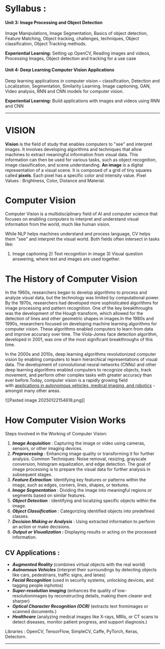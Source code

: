 # Syllabus : 
#### Unit 3: Image Processing and Object Detection

​​​​​​​Image Manipulations, Image Segmentation, Basics of object detection, Feature Matching, Object tracking, challenges, techniques, Object classification, Object Tracking methods.

**Experiential Learning:** Setting up OpenCV, Reading images and videos, Processing Images, Object detection and tracking for a use case

#### Unit 4: Deep Learning Computer Vision Applications

Deep learning applications in computer vision – classification, Detection and Localization, Segmentation, Similarity Learning. Image captioning, GAN, Video analysis, RNN and CNN models for computer vision.  

​​​​​​​**Experiential Learning:** Build applications with images and videos using RNN and CNN

<hr>


# VISION
**Vision** is the field of study that enables computers to "see" and interpret images. It involves developing algorithms and techniques that allow machines to extract meaningful information from visual data. This information can then be used for various tasks, such as object recognition, image classification, and scene understanding.
**An image** is a digital representation of a visual scene. It is composed of a grid of tiny squares called **pixels**. Each pixel has a specific color and intensity value.
Pixel Values : Brightness, Color, Distance and Material.

# Computer Vision
Computer Vision is a multidisciplinary field of AI and computer science that focuses on enabling computers to interpret and understand visual information from the world, much like human vision.

While NLP helps machines understand and process language, CV helps them "see" and interpret the visual world. Both fields often intersect in tasks like: 
1) Image captioning 2) Text recognition in image 3) Visual question answering, where text and images are used together.

# The History of Computer Vision
In the 1960s, researchers began to develop algorithms to process and analyze visual data, but the technology was limited by computational power. By the 1970s, researchers had developed more sophisticated algorithms for image processing and pattern recognition. One of the key breakthroughs was the development of the Hough transform, which allowed for the detection of lines and other geometric shapes in images.In the 1980s and 1990s, researchers focused on developing machine learning algorithms for computer vision. These algorithms enabled computers to learn from data and improve accuracy over time. The Viola-Jones face detection algorithm, developed in 2001, was one of the most significant breakthroughs of this time.

In the 2000s and 2010s, deep learning algorithms revolutionized computer vision by enabling computers to learn hierarchical representations of visual data. The development of convolutional neural networks (CNNs) and other deep learning algorithms enabled computers to recognize objects, track movement, and perform other complex tasks with greater accuracy than ever before.Today, computer vision is a rapidly growing field with [applications in autonomous vehicles, medical imaging, and robotics](https://www.sama.com/blog/top-5-computer-vision-applications-in-2023/) - amongst many other areas.

![[Pasted image 20250122154618.png]]

# **How Computer Vision Works**

Steps Involved in the Working of Computer Vision: 
1. ***Image Acquisition*** : Capturing the image or video using cameras, sensors, or other imaging devices. 
2. ***Preprocessing*** : Enhancing image quality or transforming it for further analysis. Common Techniques: Noise removal, resizing, grayscale conversion, histogram equalization, and edge detection. The goal of image processing is to prepare the visual data for further analysis in subsequent stages.
3. ***Feature Extraction***: Identifying key features or patterns within the image, such as edges, corners, lines, shapes, or textures.
4. ***Image Segmentation*** : Dividing the image into meaningful regions or segments based on similar features. 
5. ***Object Detection*** : Identifying and localizing specific objects within the image. 
6. ***Object Classification*** : Categorizing identified objects into predefined classes. 
7. ***Decision Making or Analysis*** : Using extracted information to perform an action or make decisions.
8. ***Output or Visualization :*** Displaying results or acting on the processed information.

## CV Applications :

- ***Augmented Reality*** (combines virtual objects with the real world)
- ***Autnomous Vehicles*** (interpret their surroundings by detecting objects like cars, pedestrians, traffic signs, and lanes)
- ***Facial Recognition*** (used in security systems, unlocking devices, and tagging people inphotos)
- ***Super-resolution imaging*** (enhances the quality of low-resolutionimages by reconstructing details, making them clearer and sharper)
- ***Optical Character Recognition (OCR)***  (extracts text fromimages or scanned documents.)
- ***Healthcare*** (analyzing medical images like X-rays, MRIs, or CT scans to detect diseases, monitor patient progress, and support diagnosis.)

Libraries : OpenCV, TensorFlow, SimpleCV, Caffe, PyTorch, Keras, Detectorn.

<hr>


